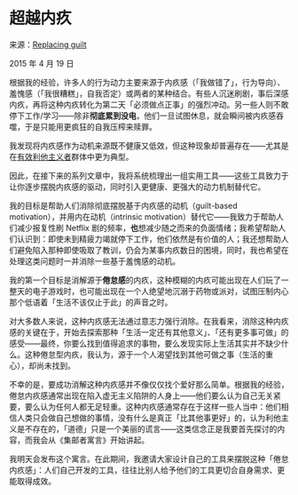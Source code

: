 # 超越内疚

来源：[Replacing guilt](https://mindingourway.com/replacing-guilt/)

2015 年 4 月 19 日

根据我的经验，许多人的行为动力主要来源于内疚感（「我做错了」，行为导向）、羞愧感（「我很糟糕」，自我否定）或两者的某种结合。有些人沉迷刷剧，事后深感内疚，再将这种内疚转化为第二天「必须做点正事」的强烈冲动。另一些人则不敢停下工作/学习——除非**彻底累到没电**，他们一旦试图休息，就会瞬间被内疚感吞噬，于是只能用更疯狂的自我压榨来赎罪。

我发现将内疚感作为动机来源既不健康又低效，但这种现象却普遍存在——尤其是在[有效利他主义者](http://www.effectivealtruism.org/)群体中更为典型。

因此，在接下来的系列文章中，我将系统梳理出一组实用工具——这些工具致力于让你逐步摆脱内疚感的驱动，同时引入更健康、更强大的动力机制替代它。

我的目标是帮助人们消除彻底摆脱基于内疚感的动机（guilt-based motivation），并用内在动机（intrinsic motivation）替代它——我致力于帮助人们减少报复性刷 Netflix 剧的频率，**也**想减少随之而来的负面情绪；我希望帮助人们认识到：即使未到精疲力竭就停下工作，他们依然是有价值的人；我还想帮助人们避免陷入那种即使吸取了教训，仍会为某事内疚数日的困境，同时，我也希望在处理这类问题时一并消除一些基于羞愧感的动机。

我的第一个目标是消解源于**倦怠感**的内疚，这种模糊的内疚可能出现在人们玩了一整天的电子游戏时，也可能出现在一个人绝望地沉溺于药物或派对，试图压制内心那个低语着「生活不该仅止于此」的声音之时。

对大多数人来说，这种内疚感无法通过意志力强行消除。在我看来，消除这种内疚感的关键在于，开始去探索那种「生活一定还有其他意义」、「还有更多事可做」的感受——最终，你要么找到值得追求的事物，要么发现实际上生活其实并不缺少什么。这种倦怠型内疚，我认为，源于一个人渴望找到其他可做之事（生活的重心），却尚未找到。

不幸的是，要成功消解这种内疚感并不像仅仅找个爱好那么简单。根据我的经验，倦怠内疚感通常出现在陷入虚无主义陷阱的人身上——他们要么认为自己无关紧要，要么认为任何人都无足轻重。这种内疚感通常存在于这样一些人当中：他们相信人类只会做自己想做的事情，没有什么是真正「比其他事更好」的，认为利他主义是不存在的，「道德」只是一个美丽的谎言——这类信念正是我要首先探讨的内容，而我会从《集邮者寓言》开始讲起。

我明天会发布这个寓言。在此期间，我邀请大家设计自己的工具来摆脱这种「倦怠内疚感」：人们自己开发的工具，往往比别人给予他们的工具更切合自身需求、更能取得成效。